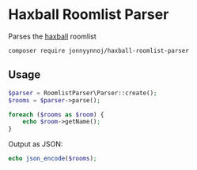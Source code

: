 # Haxball Roomlist Parser

Parses the [haxball](http://haxball.com) roomlist

```
composer require jonnyynnoj/haxball-roomlist-parser
```

## Usage

```php
$parser = RoomlistParser\Parser::create();
$rooms = $parser->parse();

foreach ($rooms as $room) {
    echo $room->getName();
}
```

Output as JSON:

```php
echo json_encode($rooms);
```
